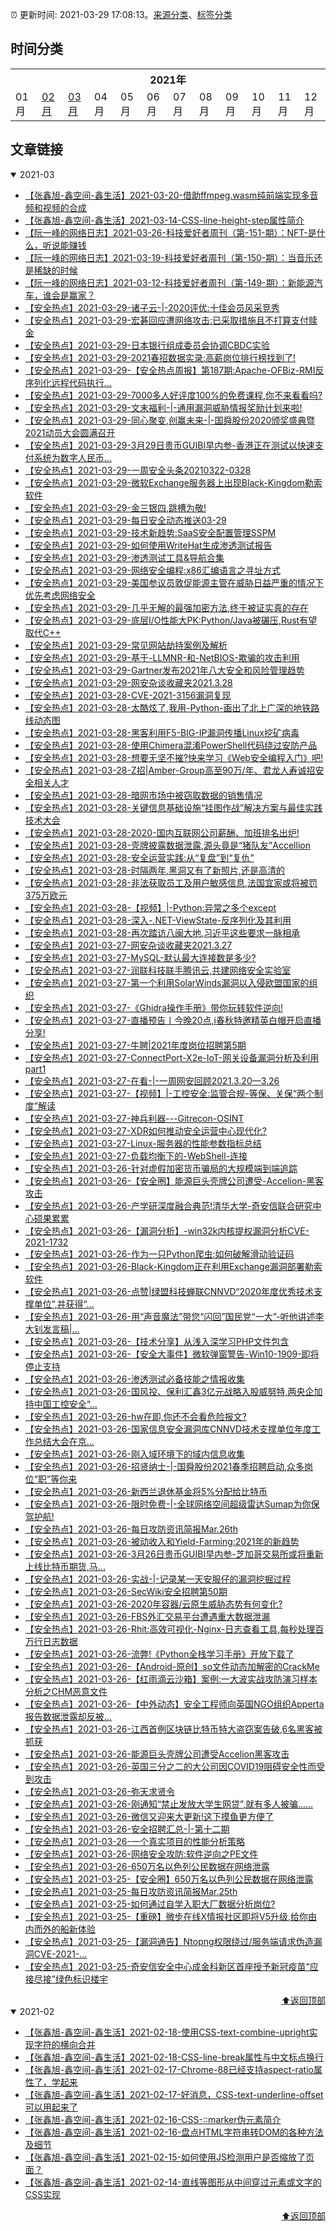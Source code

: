 :alarm_clock: 更新时间: 2021-03-29 17:08:13。[来源分类](./README.md)、[标签分类](./TAGS.md)

## 时间分类

<table>

<tr>
<th colspan="12">2021年</th>
</tr>
<tr>
<td>01月</td>
<td><a href="#2021-02">02月</a></td>
<td><a href="#2021-03">03月</a></td>
<td>04月</td>
<td>05月</td>
<td>06月</td>
<td>07月</td>
<td>08月</td>
<td>09月</td>
<td>10月</td>
<td>11月</td>
<td>12月</td>
</tr>

</table>

## 文章链接

<details open>
<summary id="2021-03">
 2021-03
</summary>


- [【张鑫旭-鑫空间-鑫生活】2021-03-20-借助ffmpeg.wasm纯前端实现多音频和视频的合成](https://www.zhangxinxu.com/wordpress/2021/03/ffmpeg-wasm-audio-video-merge/) 
- [【张鑫旭-鑫空间-鑫生活】2021-03-14-CSS-line-height-step属性简介](https://www.zhangxinxu.com/wordpress/2021/03/css-line-height-step/) 
- [【阮一峰的网络日志】2021-03-26-科技爱好者周刊（第-151-期）：NFT-是什么，听说能赚钱](http://www.ruanyifeng.com/blog/2021/03/weekly-issue-151.html) 
- [【阮一峰的网络日志】2021-03-19-科技爱好者周刊（第-150-期）：当音乐还是稀缺的时候](http://www.ruanyifeng.com/blog/2021/03/weekly-issue-150.html) 
- [【阮一峰的网络日志】2021-03-12-科技爱好者周刊（第-149-期）：新能源汽车，谁会是赢家？](http://www.ruanyifeng.com/blog/2021/03/weekly-issue-149.html) 
- [【安全热点】2021-03-29-诸子云-|-2020评优:十佳会员风采竞秀](https://sec.thief.one/article_content?a_id=3c6a9e8b9a07efae50f22bdb60e86bb5) 
- [【安全热点】2021-03-29-宏碁回应遭网络攻击:已采取措施且不打算支付赎金](https://sec.thief.one/article_content?a_id=702badc0ed4fe3ac41bc537c2e32ae15) 
- [【安全热点】2021-03-29-日本银行组成委员会协调CBDC实验](https://sec.thief.one/article_content?a_id=78d3b46817b200ee2c9c3a2cd579c7ea) 
- [【安全热点】2021-03-29-2021春招数据实录:高薪岗位排行榜找到了!](https://sec.thief.one/article_content?a_id=dcacaec97af76ca0eeecac1f1672f8fe) 
- [【安全热点】2021-03-29-【安全热点周报】第187期:Apache-OFBiz-RMI反序列化远程代码执行...](https://sec.thief.one/article_content?a_id=513c39a9ffa388b87536352b562d6f3e) 
- [【安全热点】2021-03-29-7000多人好评度100%的免费课程,你不来看看吗?](https://sec.thief.one/article_content?a_id=1e50956b1f18b646de43f378f18baec5) 
- [【安全热点】2021-03-29-文末福利-|-通用漏洞威胁情报奖励计划来啦!](https://sec.thief.one/article_content?a_id=e4c399335cb9adcc54b3fd09d2e5d784) 
- [【安全热点】2021-03-29-同心聚变,创赢未来-|-国舜股份2020颁奖盛典暨2021动员大会圆满召开](https://sec.thief.one/article_content?a_id=153b53edcff23b34e13a16a441dfa80f) 
- [【安全热点】2021-03-29-3月29日贵币GUIBI早内参-香港正在测试以快速支付系统为数字人民币...](https://sec.thief.one/article_content?a_id=f88fbd53bd87bc92dcea1578409b8911) 
- [【安全热点】2021-03-29-一周安全头条20210322-0328](https://sec.thief.one/article_content?a_id=f6cbf6729a4ecd8bfc605a780e3379e6) 
- [【安全热点】2021-03-29-微软Exchange服务器上出现Black-Kingdom勒索软件](https://sec.thief.one/article_content?a_id=502683b11f43225f66189acfd752fe29) 
- [【安全热点】2021-03-29-金三银四,跳槽为敬!](https://sec.thief.one/article_content?a_id=5cb597bd2de1abc1c7bec515d8171e7c) 
- [【安全热点】2021-03-29-每日安全动态推送03-29](https://sec.thief.one/article_content?a_id=57af2f594e7bad94d69ed4bdbdba9b8c) 
- [【安全热点】2021-03-29-技术新趋势:SaaS安全配置管理SSPM](https://sec.thief.one/article_content?a_id=f6daf97184128821b111af844a9bc788) 
- [【安全热点】2021-03-29-如何使用WriteHat生成渗透测试报告](https://sec.thief.one/article_content?a_id=2763d67cfb13748132984515727fc737) 
- [【安全热点】2021-03-29-渗透测试工具&导航合集](https://sec.thief.one/article_content?a_id=0ba31ba173e88347f67be7f52f4b4c3a) 
- [【安全热点】2021-03-29-网络安全编程:x86汇编语言之寻址方式](https://sec.thief.one/article_content?a_id=afe330d176454d1c3a7c9953ea1614f1) 
- [【安全热点】2021-03-29-美国参议员敦促能源主管在威胁日益严重的情况下优先考虑网络安全](https://sec.thief.one/article_content?a_id=76003743858c4caa66a1fc6b5493e8cc) 
- [【安全热点】2021-03-29-几乎无解的最强加密方法,终于被证实真的存在](https://sec.thief.one/article_content?a_id=f709ab4ae39d8e9075480af47a2b5fd6) 
- [【安全热点】2021-03-29-底层I/O性能大PK:Python/Java被碾压,Rust有望取代C++](https://sec.thief.one/article_content?a_id=34c51036fe5c21825bbdbfb4ab54d9c0) 
- [【安全热点】2021-03-29-常见网站劫持案例及解析](https://sec.thief.one/article_content?a_id=a6ff0aa1edcbb10054c2c651ac47f03f) 
- [【安全热点】2021-03-29-基于-LLMNR-和-NetBIOS-欺骗的攻击利用](https://sec.thief.one/article_content?a_id=4d1c10d38870f0dff26a6eefc568c9bc) 
- [【安全热点】2021-03-29-Gartner发布2021年八大安全和风险管理趋势](https://sec.thief.one/article_content?a_id=653c895425355f5918dc29d74f504d8e) 
- [【安全热点】2021-03-29-网安杂谈收藏夹2021.3.28](https://sec.thief.one/article_content?a_id=259670d5343a5e8f92934533b6acd4a7) 
- [【安全热点】2021-03-28-CVE-2021-3156漏洞复现](https://sec.thief.one/article_content?a_id=54bdd8d3c6ae3d7abdb467b23e2c33b4) 
- [【安全热点】2021-03-28-太酷炫了,我用-Python-画出了北上广深的地铁路线动态图](https://sec.thief.one/article_content?a_id=ad0edfed5c9c27f6772535e4571848e6) 
- [【安全热点】2021-03-28-黑客利用F5-BIG-IP漏洞传播Linux挖矿病毒](https://sec.thief.one/article_content?a_id=b3c1e2ee04a0ae5b313c2d0b3f6de521) 
- [【安全热点】2021-03-28-使用Chimera混淆PowerShell代码绕过安防产品](https://sec.thief.one/article_content?a_id=edf420ec50e091e6a560683720fcb57f) 
- [【安全热点】2021-03-28-想要无坚不摧?快来学习《Web安全编程入门》吧!](https://sec.thief.one/article_content?a_id=2fb895157c61769434194534cb21abff) 
- [【安全热点】2021-03-28-Z招|Amber-Group高至90万/年、君龙人寿诚招安全相关人才](https://sec.thief.one/article_content?a_id=fe507c5d8926319d46b9a205360c3f5f) 
- [【安全热点】2021-03-28-暗网市场中被窃取数据的销售情况](https://sec.thief.one/article_content?a_id=76588e176b9ddd439744552365cf59b0) 
- [【安全热点】2021-03-28-关键信息基础设施“挂图作战”解决方案与最佳实践技术大会](https://sec.thief.one/article_content?a_id=61983a79e9470306bb02914efca3e711) 
- [【安全热点】2021-03-28-2020-国内互联网公司薪酬、加班排名出炉!](https://sec.thief.one/article_content?a_id=4740ba188481ace62e6d1b783c9ac42f) 
- [【安全热点】2021-03-28-壳牌披露数据泄露,源头竟是“猪队友”Accellion](https://sec.thief.one/article_content?a_id=82cd8649a463a1546b70bfe9aa3d5358) 
- [【安全热点】2021-03-28-安全运营实践:从“复盘”到“复仇”](https://sec.thief.one/article_content?a_id=cf2f48ec1cddcdcd719f70d17633c6fb) 
- [【安全热点】2021-03-28-时隔两年,黑洞又有了新照片,还是高清的](https://sec.thief.one/article_content?a_id=798383565bd5333b0313251c43e2a319) 
- [【安全热点】2021-03-28-非法获取员工及用户敏感信息,法国宜家或将被罚375万欧元](https://sec.thief.one/article_content?a_id=82e716e238deffa2c0b87e51f74592e1) 
- [【安全热点】2021-03-28-【视频】|-Python:异常之多个except](https://sec.thief.one/article_content?a_id=c43a0ef4cf4a706f5f1f11604b6dadac) 
- [【安全热点】2021-03-28-深入-.NET-ViewState-反序列化及其利用](https://sec.thief.one/article_content?a_id=c84ec9f15152b722581fc720e1bc2734) 
- [【安全热点】2021-03-28-再次踏访八闽大地,习近平这些要求一脉相承](https://sec.thief.one/article_content?a_id=9e77ed550b7842ee8486f0409a591c81) 
- [【安全热点】2021-03-27-网安杂谈收藏夹2021.3.27](https://sec.thief.one/article_content?a_id=f61236b77ef66e4bf73969a2be825230) 
- [【安全热点】2021-03-27-MySQL-默认最大连接数是多少?](https://sec.thief.one/article_content?a_id=5219692ee33a70f52ae99fba8119ca6e) 
- [【安全热点】2021-03-27-润联科技联手腾讯云,共建网络安全实验室](https://sec.thief.one/article_content?a_id=79a2033bfe879cbffacec83297cb9078) 
- [【安全热点】2021-03-27-第一个利用SolarWinds漏洞以入侵欧盟国家的组织](https://sec.thief.one/article_content?a_id=289ccc8c3e4d7d0b448375ecc6ec56e2) 
- [【安全热点】2021-03-27-《Ghidra操作手册》带你玩转软件逆向!](https://sec.thief.one/article_content?a_id=4fd394e52df904538e82adc61c880879) 
- [【安全热点】2021-03-27-直播预告丨今晚20点,i春秋特邀精英白帽开启直播分享!](https://sec.thief.one/article_content?a_id=01394ef105687f4a95fa8e7f79ea4506) 
- [【安全热点】2021-03-27-牛聘|2021年度岗位招聘第5期](https://sec.thief.one/article_content?a_id=c4c43490bf47e5498922e3eba7f67fb4) 
- [【安全热点】2021-03-27-ConnectPort-X2e-IoT-网关设备漏洞分析及利用part1](https://sec.thief.one/article_content?a_id=78234f339c5c112f098d79c5f7066189) 
- [【安全热点】2021-03-27-在看-|-一周网安回顾2021.3.20—3.26](https://sec.thief.one/article_content?a_id=9e61ffbb342d891ad88161d5f4607096) 
- [【安全热点】2021-03-27-【视频】|-工控安全:监管合规-等保、关保“两个制度”解读](https://sec.thief.one/article_content?a_id=c362731b60cdc8d7c85031ad1fda9d7e) 
- [【安全热点】2021-03-27-神兵利器---Gitrecon-OSINT](https://sec.thief.one/article_content?a_id=78b0c66cea2e12aa74ee239e4e20f8d0) 
- [【安全热点】2021-03-27-XDR如何推动安全运营中心现代化?](https://sec.thief.one/article_content?a_id=5121d11fb66e6afbb1835be442d90c3f) 
- [【安全热点】2021-03-27-Linux-服务器的性能参数指标总结](https://sec.thief.one/article_content?a_id=c969dcd3c1b2b88d68a0321203999103) 
- [【安全热点】2021-03-27-负载均衡下的-WebShell-连接](https://sec.thief.one/article_content?a_id=1bba142d3e469931c220a4bdbee0fabd) 
- [【安全热点】2021-03-26-针对虚假加密货币骗局的大规模端到端追踪](https://sec.thief.one/article_content?a_id=8de1f526e01ffc606f693a925b044784) 
- [【安全热点】2021-03-26-【安全圈】能源巨头壳牌公司遭受-Accelion-黑客攻击](https://sec.thief.one/article_content?a_id=b7644aaa88581a2c954e3c94ac714bc4) 
- [【安全热点】2021-03-26-产学研深度融合典范!清华大学-奇安信联合研究中心硕果累累](https://sec.thief.one/article_content?a_id=f7e8b5efcfce722a94f5a26248c3bbe5) 
- [【安全热点】2021-03-26-【漏洞分析】-win32k内核提权漏洞分析CVE-2021-1732](https://sec.thief.one/article_content?a_id=d71c0a62338880cb239354951f1443e3) 
- [【安全热点】2021-03-26-作为一只Python爬虫:如何破解滑动验证码](https://sec.thief.one/article_content?a_id=4bb7930a8c2cdc3b55d754bdf5510a20) 
- [【安全热点】2021-03-26-Black-Kingdom正在利用Exchange漏洞部署勒索软件](https://sec.thief.one/article_content?a_id=5220282ecdfbf5a2b0b2e4a9071e5be6) 
- [【安全热点】2021-03-26-点赞|绿盟科技蝉联CNNVD“2020年度优秀技术支撑单位”,并获得“...](https://sec.thief.one/article_content?a_id=d29543cc11bb53ea0518b5f1f0966f03) 
- [【安全热点】2021-03-26-用“声音魔法”带您“闪回”国民党“一大”-听他讲述李大钊发言稿|...](https://sec.thief.one/article_content?a_id=2913ffc93d59e9acd23b26cf18165acf) 
- [【安全热点】2021-03-26-【技术分享】从浅入深学习PHP文件包含](https://sec.thief.one/article_content?a_id=ff9dada95b0db2a805855c33c6504d8d) 
- [【安全热点】2021-03-26-【安全大事件】微软弹窗警告-Win10-1909-即将停止支持](https://sec.thief.one/article_content?a_id=cb3607a4d4119ee0402204af2355ea7c) 
- [【安全热点】2021-03-26-渗透测试必备技能之情报收集](https://sec.thief.one/article_content?a_id=82b1e838abe0586fe5355db311c665e0) 
- [【安全热点】2021-03-26-国风投、保利汇鑫3亿元战略入股威努特,两央企加持中国工控安全“...](https://sec.thief.one/article_content?a_id=1347ed4fbe0fdf7f392bfbc1adb0533b) 
- [【安全热点】2021-03-26-hw在即,你还不会看危险报文?](https://sec.thief.one/article_content?a_id=ebc4499dc54fa87c601497231dee487f) 
- [【安全热点】2021-03-26-国家信息安全漏洞库CNNVD技术支撑单位年度工作总结大会在京...](https://sec.thief.one/article_content?a_id=7ac853a3718ba0666f9aa43da7fead6c) 
- [【安全热点】2021-03-26-刚入域环境下的域内信息收集](https://sec.thief.one/article_content?a_id=cf091c84d2fa304d85c27c92078a5efc) 
- [【安全热点】2021-03-26-招贤纳士-|-国舜股份2021春季招聘启动,众多岗位“职”等你来](https://sec.thief.one/article_content?a_id=daee003fd788ffff72be7721b5685fa6) 
- [【安全热点】2021-03-26-新西兰退休基金将5%分配给比特币](https://sec.thief.one/article_content?a_id=32f5f749045f354a1e5ead9d20c6d121) 
- [【安全热点】2021-03-26-限时免费-|-全球网络空间超级雷达Sumap为你保驾护航!](https://sec.thief.one/article_content?a_id=80f29a8d6a04521535ff4e10e0fa261f) 
- [【安全热点】2021-03-26-每日攻防资讯简报Mar.26th](https://sec.thief.one/article_content?a_id=a5f5ad3cf971551f2bce6614e05cb39b) 
- [【安全热点】2021-03-26-被动收入和Yield-Farming:2021年的新趋势](https://sec.thief.one/article_content?a_id=ce341cd78157951afe89b1de748054f6) 
- [【安全热点】2021-03-26-3月26日贵币GUIBI早内参-芝加哥交易所或将重新上线比特币期货,马...](https://sec.thief.one/article_content?a_id=af5e10cd756cb187229a8aefd8070b92) 
- [【安全热点】2021-03-26-实战-|-记录某一天安服仔的漏洞挖掘过程](https://sec.thief.one/article_content?a_id=623bdb9fc6037397af12dc1cc24fcc00) 
- [【安全热点】2021-03-26-SecWiki安全招聘第50期](https://sec.thief.one/article_content?a_id=ffea06f8dff6288630fb5ce9a7372daa) 
- [【安全热点】2021-03-26-2020年容器/云原生威胁态势有何变化?](https://sec.thief.one/article_content?a_id=577e4d7e653d41180bce12cc97038e85) 
- [【安全热点】2021-03-26-FBS外汇交易平台遭遇重大数据泄漏](https://sec.thief.one/article_content?a_id=aecfcf580e9cf91cbe9a1029111246ab) 
- [【安全热点】2021-03-26-Rhit:高效可视化-Nginx-日志查看工具,每秒处理百万行日志数据](https://sec.thief.one/article_content?a_id=6ac5f66532fc4ab99c8a27fbda463f94) 
- [【安全热点】2021-03-26-流弊!《Python全栈学习手册》开放下载了](https://sec.thief.one/article_content?a_id=32879f14153532c10bf2be7490ff852e) 
- [【安全热点】2021-03-26-【Android-原创】so文件动态加解密的CrackMe](https://sec.thief.one/article_content?a_id=4477ccbf3f58d35c182549add6e10b9c) 
- [【安全热点】2021-03-26-【红雨滴云沙箱】案例:一大波实战攻防演习样本分析之CHM恶意文件](https://sec.thief.one/article_content?a_id=b389f68c7ae50695c2fdeb4d131738ce) 
- [【安全热点】2021-03-26-【中外动态】安全工程师向英国NGO组织Apperta报告数据泄露却反被...](https://sec.thief.one/article_content?a_id=ff53563afd1c72755454a7e16e47f1df) 
- [【安全热点】2021-03-26-江西首例区块链比特币特大盗窃案告破,6名黑客被抓获](https://sec.thief.one/article_content?a_id=d032e8b3b4c8f827924d01014c17f4de) 
- [【安全热点】2021-03-26-能源巨头壳牌公司遭受Accelion黑客攻击](https://sec.thief.one/article_content?a_id=675e2162b8fbd68a18996989dbb2f052) 
- [【安全热点】2021-03-26-英国三分之二的大公司因COVID19阻碍安全性而受到攻击](https://sec.thief.one/article_content?a_id=e014c4b60de4931e57c9cf3b69c496c9) 
- [【安全热点】2021-03-26-弥天求贤令](https://sec.thief.one/article_content?a_id=b6f3260ee565a71c0a5d5b266dc6990f) 
- [【安全热点】2021-03-26-刚通知“禁止发放大学生网贷”,就有多人被骗...…](https://sec.thief.one/article_content?a_id=d1c67582f5b50f33a68e5569b05a00bc) 
- [【安全热点】2021-03-26-微信又迎来大更新!这下摸鱼更方便了](https://sec.thief.one/article_content?a_id=eef43b773dfb7c4f89ac755b23897f1f) 
- [【安全热点】2021-03-26-安全招聘汇总-|-第十二期](https://sec.thief.one/article_content?a_id=c2171eff5aacdf717bc3c089fa70a9b5) 
- [【安全热点】2021-03-26-一个真实项目的性能分析策略](https://sec.thief.one/article_content?a_id=be8c7ce0a55b78857793c1681e137a96) 
- [【安全热点】2021-03-26-网络安全攻防:软件逆向之PE文件](https://sec.thief.one/article_content?a_id=931bd0187fa016fa65356948476b05b5) 
- [【安全热点】2021-03-26-650万名以色列公民数据在网络泄露](https://sec.thief.one/article_content?a_id=188c80c87dff4903e79c07e89222c6de) 
- [【安全热点】2021-03-25-【安全圈】650万名以色列公民数据在网络泄露](https://sec.thief.one/article_content?a_id=1a2b29139a7d6744ec776d02656173d0) 
- [【安全热点】2021-03-25-每日攻防资讯简报Mar.25th](https://sec.thief.one/article_content?a_id=0afa71c16cc7a0ce4f447870e63673ce) 
- [【安全热点】2021-03-25-如何通过自学入职大厂数据分析岗位?](https://sec.thief.one/article_content?a_id=ad695510e075ce73a8132d5f03c39b6f) 
- [【安全热点】2021-03-25-【重磅】微步在线X情报社区即将V5升级,给你由内而外的船新体验](https://sec.thief.one/article_content?a_id=f4464603ccecc2d322bcaf87183e6239) 
- [【安全热点】2021-03-25-【漏洞通告】Ntopng权限绕过/服务端请求伪造漏洞CVE-2021-...](https://sec.thief.one/article_content?a_id=bc0e67fd2c30577d08cf626bba885978) 
- [【安全热点】2021-03-25-奇安信安全中心成金科新区首座授予新冠疫苗“应接尽接”绿色标识楼宇](https://sec.thief.one/article_content?a_id=a0358abd8e4933a1585860441700925d) 

<div align="right"><a href="#时间分类">⬆返回顶部</a></div>
</details>

<details open>
<summary id="2021-02">
 2021-02
</summary>


- [【张鑫旭-鑫空间-鑫生活】2021-02-18-使用CSS-text-combine-upright实现字符的横向合并](https://www.zhangxinxu.com/wordpress/2021/02/css-text-combine-upright/) 
- [【张鑫旭-鑫空间-鑫生活】2021-02-18-CSS-line-break属性与中文标点换行](https://www.zhangxinxu.com/wordpress/2021/02/css-line-break/) 
- [【张鑫旭-鑫空间-鑫生活】2021-02-17-Chrome-88已经支持aspect-ratio属性了，学起来](https://www.zhangxinxu.com/wordpress/2021/02/css-aspect-ratio/) 
- [【张鑫旭-鑫空间-鑫生活】2021-02-17-好消息，CSS-text-underline-offset可以用起来了](https://www.zhangxinxu.com/wordpress/2021/02/css-text-underline-offset/) 
- [【张鑫旭-鑫空间-鑫生活】2021-02-16-CSS-::marker伪元素简介](https://www.zhangxinxu.com/wordpress/2021/02/css-marker-pseudo-element/) 
- [【张鑫旭-鑫空间-鑫生活】2021-02-16-盘点HTML字符串转DOM的各种方法及细节](https://www.zhangxinxu.com/wordpress/2021/02/html-string-dom/) 
- [【张鑫旭-鑫空间-鑫生活】2021-02-15-如何使用JS检测用户是否缩放了页面？](https://www.zhangxinxu.com/wordpress/2021/02/js-if-page-zoom/) 
- [【张鑫旭-鑫空间-鑫生活】2021-02-14-直线等图形从中间穿过元素或文字的CSS实现](https://www.zhangxinxu.com/wordpress/2021/02/css-3d-through/) 

<div align="right"><a href="#时间分类">⬆返回顶部</a></div>
</details>

